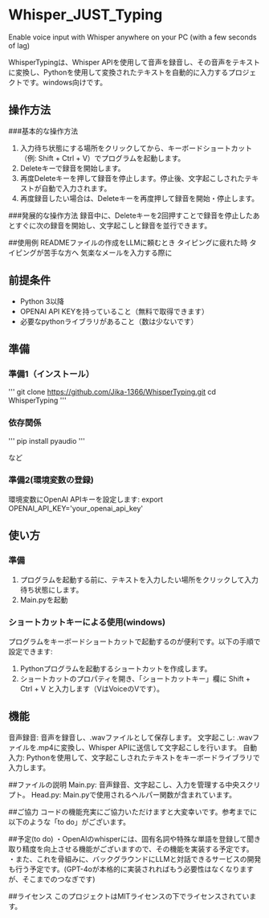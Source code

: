 # Whisper_JUST_Typing
Enable voice input with Whisper anywhere on your PC (with a few seconds of lag)


WhisperTypingは、Whisper APIを使用して音声を録音し、その音声をテキストに変換し、Pythonを使用して変換されたテキストを自動的に入力するプロジェクトです。windows向けです。

## 操作方法
###基本的な操作方法
1. 入力待ち状態にする場所をクリックしてから、キーボードショートカット（例: Shift + Ctrl + V）でプログラムを起動します。
2. Deleteキーで録音を開始します。
3. 再度Deleteキーを押して録音を停止します。停止後、文字起こしされたテキストが自動で入力されます。
4. 再度録音したい場合は、Deleteキーを再度押して録音を開始・停止します。

###発展的な操作方法
録音中に、Deleteキーを2回押すことで録音を停止したあとすぐに次の録音を開始し、文字起こしと録音を並行できます。


##使用例
READMEファイルの作成をLLMに頼むとき
タイピングに疲れた時
タイピングが苦手な方へ
気楽なメールを入力する際に



## 前提条件
* Python 3以降
* OPENAI API KEYを持っていること（無料で取得できます）
* 必要なpythonライブラリがあること（数は少ないです）

## 準備
### 準備1（インストール）
'''
git clone https://github.com/Jika-1366/WhisperTyping.git
cd WhisperTyping
'''

### 依存関係
'''
pip install pyaudio 
'''

など


### 準備2(環境変数の登録)
環境変数にOpenAI APIキーを設定します:
export OPENAI_API_KEY='your_openai_api_key'


## 使い方
### 準備
1. プログラムを起動する前に、テキストを入力したい場所をクリックして入力待ち状態にします。
2. Main.pyを起動

### ショートカットキーによる使用(windows)
プログラムをキーボードショートカットで起動するのが便利です。以下の手順で設定できます:
1. Pythonプログラムを起動するショートカットを作成します。
2. ショートカットのプロパティを開き、「ショートカットキー」欄に Shift + Ctrl + V と入力します（VはVoiceのVです）。


## 機能
音声録音: 音声を録音し、.wavファイルとして保存します。
文字起こし: .wavファイルを.mp4に変換し、Whisper APIに送信して文字起こしを行います。
自動入力: Pythonを使用して、文字起こしされたテキストをキーボードライブラリで入力します。



##ファイルの説明
Main.py: 音声録音、文字起こし、入力を管理する中央スクリプト。
Head.py: Main.pyで使用されるヘルパー関数が含まれています。


##ご協力
コードの機能充実にご協力いただけますと大変幸いです。参考までに以下のような「to do」がございます。

##予定(to do)
・OpenAIのwhisperには、固有名詞や特殊な単語を登録して聞き取り精度を向上させる機能がございますので、その機能を実装する予定です。
・また、これを骨組みに、バックグラウンドにLLMと対話できるサービスの開発も行う予定です。(GPT-4oが本格的に実装されればもう必要性はなくなりますが、そこまでのつなぎです)


##ライセンス
このプロジェクトはMITライセンスの下でライセンスされています。

